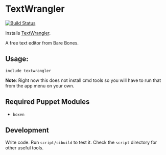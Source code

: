 # TextWrangler
[![Build
Status](https://travis-ci.org/boxen/puppet-textwrangler.png?branch=master)](https://travis-ci.org/boxen/puppet-textwrangler)

Installs [TextWrangler](http://www.barebones.com/products/textwrangler/).

A free text editor from Bare Bones.

## Usage:

``` puppet
include textwrangler
```

**Note**: Right now this does not install cmd tools so you will have to run that from the app menu on your own. 

## Required Puppet Modules

* `boxen`

## Development

Write code. Run `script/cibuild` to test it. Check the `script`
directory for other useful tools.

